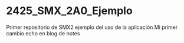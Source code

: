 # 2425_SMX_2A0_Ejemplo
Primer repositorio de SMX2 ejemplo del uso de la aplicación
Mi primer cambio echo en blog de notes 
